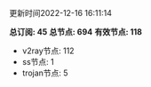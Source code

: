 更新时间2022-12-16 16:11:14

**总订阅: 45**
**总节点: 694**
**有效节点: 118**
- v2ray节点: 112
- ss节点: 1
- trojan节点: 5
